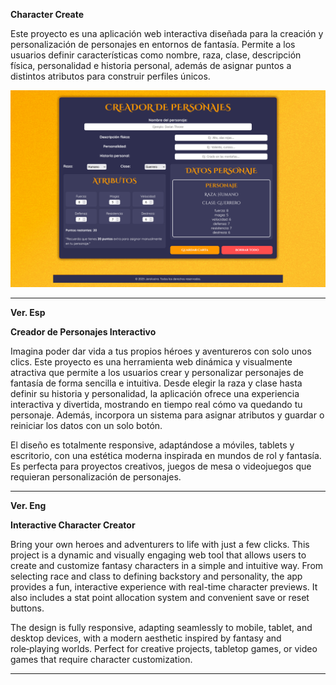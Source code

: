 **Character Create**

Este proyecto es una aplicación web interactiva diseñada para la creación y personalización de personajes en entornos de fantasía. Permite a los usuarios definir características 
como nombre, raza, clase, descripción física, personalidad e historia personal, además de asignar puntos a distintos atributos para construir perfiles únicos.

![Vista previa del proyecto](Imagenes/foto.png)

---

**Ver. Esp** 

**Creador de Personajes Interactivo**

Imagina poder dar vida a tus propios héroes y aventureros con solo unos clics. Este proyecto es una herramienta web dinámica y visualmente atractiva que permite a los usuarios crear 
y personalizar personajes de fantasía de forma sencilla e intuitiva. Desde elegir la raza y clase hasta definir su historia y personalidad, la aplicación ofrece una experiencia interactiva y divertida, mostrando en tiempo real cómo va quedando tu
personaje. Además, incorpora un sistema para asignar atributos y guardar o reiniciar los datos con un solo botón.

El diseño es totalmente responsive, adaptándose a móviles, tablets y escritorio, con una estética moderna inspirada en mundos de rol y fantasía. Es perfecta para proyectos creativos, 
juegos de mesa o videojuegos que requieran personalización de personajes.

---

**Ver. Eng**

**Interactive Character Creator**

Bring your own heroes and adventurers to life with just a few clicks. This project is a dynamic and visually engaging web tool that allows users to create and customize fantasy 
characters in a simple and intuitive way. From selecting race and class to defining backstory and personality, the app provides a fun, interactive experience with real-time character 
previews. It also includes a stat point allocation system and convenient save or reset buttons.

The design is fully responsive, adapting seamlessly to mobile, tablet, and desktop devices, with a modern aesthetic inspired by fantasy and role‑playing worlds. Perfect for 
creative projects, tabletop games, or video games that require character customization.

---

